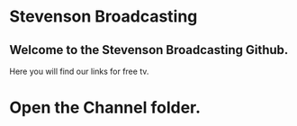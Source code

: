 # Stevenson Broadcasting

## Welcome to the Stevenson Broadcasting Github.
Here you will find our links for free tv.

# Open the Channel folder.
